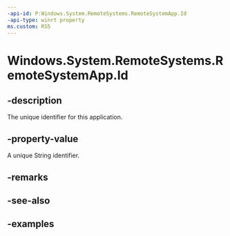 ```yaml
---
-api-id: P:Windows.System.RemoteSystems.RemoteSystemApp.Id
-api-type: winrt property
ms.custom: RS5
---
```


<!-- Property syntax.
public string Id { get; }
-->

# Windows.System.RemoteSystems.RemoteSystemApp.Id

## -description
The unique identifier for this application. 

## -property-value
A unique String identifier. 

## -remarks

## -see-also

## -examples

